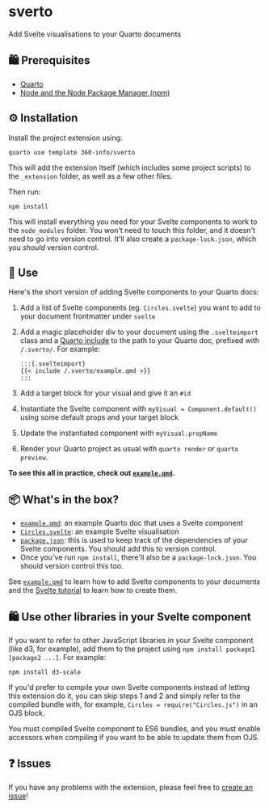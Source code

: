 # sverto
Add Svelte visualisations to your Quarto documents

## 🛍 Prerequisites

- [Quarto](https://quarto.org)
- [Node and the Node Package Manager (npm)](https://nodejs.org)

## ⚙️ Installation

Install the project extension using:

```
quarto use template 360-info/sverto
```

This will add the extension itself (which includes some project scripts) to the `_extension` folder, as well as a few other files.

Then run:

```
npm install
```

This will install everything you need for your Svelte components to work to the `node_modules` folder. You won't need to touch this folder, and it doesn't need to go into version control. It'll also create a `package-lock.json`, which you _should_ version control.

## 🎉 Use

Here's the short version of adding Svelte components to your Quarto docs:

1. Add a list of Svelte components (eg. `Circles.svelte`) you want to add to your document frontmatter under `svelte`
2. Add a magic placeholder div to your document using the `.svelteimport` class and a [Quarto include](https://quarto.org/docs/authoring/includes.html) to the path to your Quarto doc, prefixed with `/.sverto/`. For example:

    ````
    :::{.svelteimport}
    {{< include /.sverto/example.qmd >}}
    :::
    ````

3. Add a target block for your visual and give it an `#id`
4. Instantiate the Svelte component with `myVisual = Component.default()` using some default props and your target block
5. Update the instantiated component with `myVisual.propName`
6. Render your Quarto project as usual with `quarto render` or `quarto preview`.

**To see this all in practice, check out [`example.qmd`](./example.qmd).**

## 📦 What's in the box?

* [`example.qmd`](./example.qmd): an example Quarto doc that uses a Svelte component
* [`Circles.svelte`](./Circles.svelte): an example Svelte visualisation
* [`package.json`](./package.json): this is used to keep track of the dependencies of your Svelte components. You should add this to version control.
* Once you've run `npm install`, there'll also be a `package-lock.json`. You should version control this too.

See [`example.qmd`](./example.qmd) to learn how to add Svelte components to your documents and the [Svelte tutorial](https://svelte.dev/tutorial/basics) to learn how to create them.

## 🛍 Use other libraries in your Svelte component

If you want to refer to other JavaScript libraries in your Svelte component (like d3, for example), add them to the project using `npm install package1 [package2 ...]`. For example:

```
npm install d3-scale
```

If you'd prefer to compile your own Svelte components instead of letting this extension do it, you can skip steps 1 and 2 and simply refer to the compiled bundle with, for example, `Circles = require("Circles.js")` in an OJS block.

You must compiled Svelte component to ES6 bundles, and you must enable accessors when compiling if you want to be able to update them from OJS.

## ❓ Issues

If you have any problems with the extension, please feel free to [create an issue](https://github.com/360-info/sverto)!
